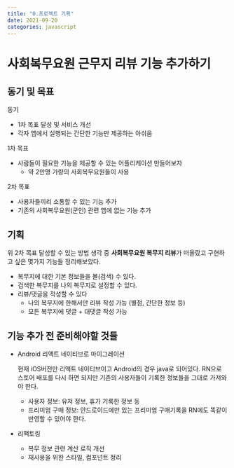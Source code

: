 ```yaml
---
title: "0.프로젝트 기획"
date: 2021-09-20
categories: javascript
---
```


# 사회복무요원 근무지 리뷰 기능 추가하기

## 동기 및 목표

동기

- 1차 목표 달성 및 서비스 개선
- 각자 앱에서 실행되는 간단한 기능만 제공하는 아쉬움

1차 목표

- 사람들이 필요한 기능을 제공할 수 있는 어플리케이션 만들어보자
  - 약 2만명 가량의 사회복무요원들이 사용

2차 목표

- 사용자들끼리 소통할 수 있는 기능 추가
- 기존의 사회복무요원(군인) 관련 앱에 없는 기능 추가

## 기획

위 2차 목표 달성할 수 있는 방법 생각 중 **사회복무요원 복무지 리뷰**가 떠올랐고 구현하고 싶은 몇가지 기능들 정리해보았다.

- 복무지에 대한 기본 정보들을 볼(검색) 수 있다.
- 검색한 복무지를 나의 복무지로 설정할 수 있다.
- 리뷰/댓글을 작성할 수 있다
  - 나의 복무지에 한해서만 리뷰 작성 가능 (별점, 간단한 정보 등)
  - 모든 복무지에 댓글 + 대댓글 작성 가능

## 기능 추가 전 준비해야할 것들

- Android 리액트 네이티브로 마이그레이션

  현재 iOS버전만 리액트 네이티브이고 Android의 경우 java로 되어있다. RN으로 스토어 배포를 다시 하면 되지만 기존의 사용자들이 기록한 정보들을 그대로 가져와야 한다.

  - 사용자 정보: 유저 정보, 휴가 기록한 정보 등
  - 프리미엄 구매 정보: 안드로이드에만 있는 프리미엄 구매기록을 RN에도 똑같이 반영할 수 있어야 한다.

- 리팩토링
  - 복무 정보 관련 계산 로직 개선
  - 재사용을 위한 스타일, 컴포넌트 정리

